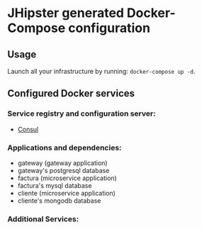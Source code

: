 # JHipster generated Docker-Compose configuration

## Usage

Launch all your infrastructure by running: `docker-compose up -d`.

## Configured Docker services

### Service registry and configuration server:

- [Consul](http://localhost:8500)

### Applications and dependencies:

- gateway (gateway application)
- gateway's postgresql database
- factura (microservice application)
- factura's mysql database
- cliente (microservice application)
- cliente's mongodb database

### Additional Services:
